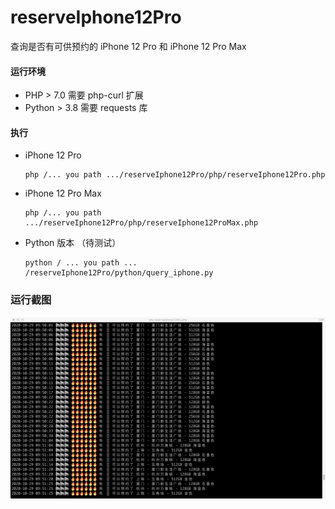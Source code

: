 # reserveIphone12Pro
 查询是否有可供预约的 iPhone 12 Pro 和 iPhone 12 Pro Max
 
#### 运行环境
 + PHP > 7.0 需要 php-curl 扩展
 + Python > 3.8 需要 requests 库

#### 执行
 + iPhone 12 Pro
    ```
    php /... you path .../reserveIphone12Pro/php/reserveIphone12Pro.php
    ```
 +  iPhone 12 Pro Max
    ```
    php /... you path .../reserveIphone12Pro/php/reserveIphone12ProMax.php
    ```
 + Python 版本 （待测试）
    ```
    python / ... you path ... /reserveIphone12Pro/python/query_iphone.py
    ```
### 运行截图
 ![avatar](./assets/images/reserve-iphone12pro.jpg)
